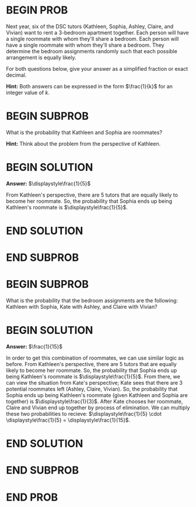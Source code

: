 # BEGIN PROB

Next year, six of the DSC tutors (Kathleen, Sophia, Ashley, Claire, and Vivian) want to rent a 3-bedroom apartment together. Each person will have a single roommate with whom they'll share a bedroom. Each person will have a single roommate with whom they'll share a bedroom. They determine the bedroom assignments randomly such that each possible arrangement is equally likely.

For both questions below, give your answer as a simplified fraction or exact decimal.

**Hint:** Both answers can be expressed in the form $\frac{1}{k}$ for an integer value of $k$.

# BEGIN SUBPROB

What is the probability that Kathleen and Sophia are roommates?

**Hint:** Think about the problem from the perspective of Kathleen.

# BEGIN SOLUTION

**Answer:** $\displaystyle\frac{1}{5}$

From Kathleen's perspective, there are 5 tutors that are equally likely to become her roommate. So, the probability that Sophia ends up being Kathleen's roommate is $\displaystyle\frac{1}{5}$.

# END SOLUTION

# END SUBPROB

# BEGIN SUBPROB

What is the probability that the bedroom assignments are the following: Kathleen with Sophia, Kate with Ashley, and Claire with Vivian?

# BEGIN SOLUTION

**Answer:** $\frac{1}{15}$

In order to get this combination of roommates, we can use similar logic as before. From Kathleen's perspective, there are 5 tutors that are equally likely to become her roommate. So, the probability that Sophia ends up being Kathleen's roommate is $\displaystyle\frac{1}{5}$. From there, we can view the situation from Kate's perspective; Kate sees that there are 3 potential roommates left (Ashley, Claire, Vivian). So, the probability that Sophia ends up being Kathleen's roommate (given Kathleen and Sophia are together) is $\displaystyle\frac{1}{3}$. After Kate chooses her roommate, Claire and Vivian end up together by process of elimination. We can multiply these two probabilities to recieve: $\displaystyle\frac{1}{5} \cdot \displaystyle\frac{1}{5} = \displaystyle\frac{1}{15}$.

# END SOLUTION

# END SUBPROB

# END PROB